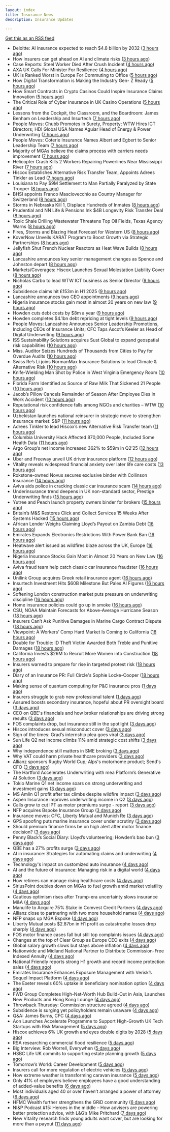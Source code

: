 ```yaml
---
layout: index
title: Insurance News
description: Insurance Updates

---
```


[Get this as an RSS feed](/insurance.rss)

<!-- news_marker starts -->
- Deloitte: AI insurance expected to reach $4.8 billion by 2032 ([3 hours ago](https://www.dig-in.com/news/deloitte-ai-insurance-expected-to-reach-4-8-billion-by-2032))
- How insurers can get ahead on AI and climate risks ([3 hours ago](https://www.dig-in.com/news/how-insurers-can-get-ahead-on-ai-and-climate-risks))
- Case Reports: Steel Worker Died After Crush Incident ([4 hours ago](https://insurance-edge.net/2025/08/11/case-reports-steel-worker-died-after-crush-incident/))
- AXA UK Calls For Minister For Resilience ([4 hours ago](https://insurance-edge.net/2025/08/11/axa-uk-calls-for-minister-for-resilience/))
- UK is Ranked Worst in Europe For Commuting to Office ([5 hours ago](https://insurance-edge.net/2025/08/11/uk-is-ranked-worst-in-europe-for-commuting-to-office/))
- How Digital Transformation is Making the Industry Gen- Z Ready ([5 hours ago](https://insurance-edge.net/2025/08/11/how-digital-transformation-is-making-the-industry-gen-z-ready/))
- How Smart Contracts in Crypto Casinos Could Inspire Insurance Claims Innovation ([5 hours ago](https://insurance-edge.net/2025/08/11/how-smart-contracts-in-crypto-casinos-could-inspire-insurance-claims-innovation/))
- The Critical Role of Cyber Insurance in UK Casino Operations ([5 hours ago](https://insurance-edge.net/2025/08/11/the-critical-role-of-cyber-insurance-in-uk-casino-operations/))
- Lessons from the Cockpit, the Classroom, and the Boardroom: James Benham on Leadership and Insurtech ([7 hours ago](https://www.insurtechinsights.com/lessons-from-the-cockpit-the-classroom-and-the-boardroom-james-benham-on-leadership-and-insurtech/))
- People Moves: Chubb Promotes in Surety, Property; WTW Hires ICT Directors; HDI Global USA Names Aguiar Head of Energy & Power Underwriting ([7 hours ago](https://www.insurancejournal.com/news/national/2025/08/11/835252.htm))
- People Moves: Coterie Insurance Names Albert and Egbert to Senior Leadership Team ([7 hours ago](https://www.insurancejournal.com/news/midwest/2025/08/11/835265.htm))
- Majority of MGAs believe the claims process with carriers needs improvement ([7 hours ago](https://www.reinsurancene.ws/majority-of-mgas-believe-the-claims-process-with-carriers-needs-improvement/))
- Helicopter Crash Kills 2 Workers Repairing Powerlines Near Mississippi River ([7 hours ago](https://www.insurancejournal.com/news/midwest/2025/08/11/835246.htm))
- Hiscox Establishes Alternative Risk Transfer Team, Appoints Adrees Tinkler as Lead ([7 hours ago](https://www.insurtechinsights.com/hiscox-establishes-alternative-risk-transfer-team-appoints-adrees-tinkler-as-lead/))
- Louisiana to Pay $9M Settlement to Man Partially Paralyzed by State Trooper ([8 hours ago](https://www.insurancejournal.com/news/southcentral/2025/08/11/835242.htm))
- BHSI appoints Franco Masciovecchio as Country Manager for Switzerland ([8 hours ago](https://www.reinsurancene.ws/bhsi-appoints-franco-masciovecchio-as-country-manager-for-switzerland/))
- Storms in Nebraska Kill 1, Displace Hundreds of Inmates ([8 hours ago](https://www.insurancejournal.com/news/midwest/2025/08/11/835239.htm))
- Prudential and NN Life & Pensions Ink $4B Longevity Risk Transfer Deal ([8 hours ago](https://www.insurtechinsights.com/prudential-and-nn-life-pensions-ink-4b-longevity-risk-transfer-deal/))
- Toxic Shale Drilling Wastewater Threatens Top Oil Fields, Texas Agency Warns ([8 hours ago](https://www.insurancejournal.com/news/southcentral/2025/08/11/835233.htm))
- Fires, Storms and Blazing Heat Forecast for Western US ([8 hours ago](https://www.insurancejournal.com/news/west/2025/08/11/835229.htm))
- KoverNow Unveils KARAT Program to Boost Growth via Strategic Partnerships ([8 hours ago](https://www.insurtechinsights.com/kovernow-unveils-karat-program-to-boost-growth-via-strategic-partnerships/))
- Jellyfish Shut French Nuclear Reactors as Heat Wave Builds ([8 hours ago](https://www.insurancejournal.com/news/international/2025/08/11/835225.htm))
- Lancashire announces key senior management changes as Spence and Johnston depart ([8 hours ago](https://www.reinsurancene.ws/lancashire-announces-key-senior-management-changes-as-spence-and-johnston-depart/))
- Markets/Coverages: Hiscox Launches Sexual Molestation Liability Cover ([8 hours ago](https://www.insurancejournal.com/news/international/2025/08/11/835215.htm))
- Nicholas Carbo to lead WTW ICT business as Senior Director ([9 hours ago](https://www.reinsurancene.ws/nicholas-carbo-to-lead-wtw-ict-business-as-senior-director/))
- Subsidence claims hit £153m in H1 2025 ([9 hours ago](https://www.postonline.co.uk/claims/7958872/subsidence-claims-hit-%C2%A3153m-in-h1-2025))
- Lancashire announces two CEO appointments ([9 hours ago](https://www.postonline.co.uk/lloyd%E2%80%99slondon/7958870/lancashire-announces-two-ceo-appointments))
- Nigeria insurance stocks gain most in almost 20 years on new law ([9 hours ago](https://www.dig-in.com/articles/nigeria-insurance-stocks-gain-most-20-years-on-new-law))
- Howden cuts debt costs by $8m a year ([9 hours ago](https://www.postonline.co.uk/news/7958871/howden-cuts-debt-costs-by-8m-a-year))
- Howden completes $4.1bn debt repricing at tight levels ([9 hours ago](https://www.reinsurancene.ws/howden-completes-4-1bn-debt-repricing-at-tight-levels/))
- People Moves: Lancashire Announces Senior Leadership Promotions, Including CEOs of Insurance Units; CFC Taps Ascot’s Keeler as Head of Digital Underwriting ([9 hours ago](https://www.insurancejournal.com/news/international/2025/08/11/835191.htm))
- ISS Sustainability Solutions acquires Sust Global to expand geospatial risk capabilities ([10 hours ago](https://www.reinsurancene.ws/iss-sustainability-solutions-acquires-sust-global-to-expand-geospatial-risk-capabilities/))
- Miss. Auditor Seizes Hundreds of Thousands from Cities to Pay for Overdue Audits ([10 hours ago](https://www.insurancejournal.com/news/southeast/2025/08/11/835181.htm))
- Swiss Re’s Li joins NormanMax Insurance Solutions to lead Climate & Alternative Risk ([10 hours ago](https://www.reinsurancene.ws/swiss-res-li-joins-normanmax-insurance-solutions-to-lead-climate-alternative-risk/))
- Knife-Wielding Man Shot by Police in West Virginia Emergency Room ([10 hours ago](https://www.insurancejournal.com/news/southeast/2025/08/11/835178.htm))
- Florida Farm Identified as Source of Raw Milk That Sickened 21 People ([10 hours ago](https://www.insurancejournal.com/news/southeast/2025/08/11/835170.htm))
- Jacob’s Pillow Cancels Remainder of Season After Employee Dies in Work Accident ([10 hours ago](https://www.insurancejournal.com/news/east/2025/08/11/835168.htm))
- Reputational risk confidence falls among NGOs and charities – WTW ([10 hours ago](https://www.insurancebusinessmag.com/uk/news/non-profits/reputational-risk-confidence-falls-among-ngos-and-charities--wtw-545741.aspx))
- Uzbekistan launches national reinsurer in strategic move to strengthen insurance market: S&P ([11 hours ago](https://www.reinsurancene.ws/uzbekistan-launches-national-reinsurer-in-strategic-move-to-strengthen-insurance-market-sp/))
- Adrees Tinkler to lead Hiscox’s new Alternative Risk Transfer team ([11 hours ago](https://www.reinsurancene.ws/adrees-tinkler-to-lead-hiscoxs-new-alternative-risk-transfer-team/))
- Columbia University Hack Affected 870,000 People, Included Some Health Data ([11 hours ago](https://www.insurancejournal.com/news/east/2025/08/11/835162.htm))
- Argo Group’s net income increased 362% to $59m in Q2’25 ([12 hours ago](https://www.reinsurancene.ws/argo-groups-net-income-increased-362-to-59m-in-q225/))
- Uber and Freeway unveil UK driver insurance platform ([12 hours ago](https://www.postonline.co.uk/personal/7958864/uber-and-freeway-unveil-uk-driver-insurance-platform))
- Vitality reveals widespread financial anxiety over later life care costs ([13 hours ago](https://ifamagazine.com/vitality-reveals-widespread-financial-anxiety-over-later-life-care-costs/))
- Rokstone-owned Novus secures exclusive binder with Collinson Insurance ([14 hours ago](https://www.insurancebusinessmag.com/uk/news/breaking-news/rokstoneowned-novus-secures-exclusive-binder-with-collinson-insurance-545690.aspx))
- Aviva aids police in cracking classic car insurance scam ([14 hours ago](https://www.postonline.co.uk/claims/7958866/aviva-aids-police-in-cracking-classic-car-insurance-scam))
- Underinsurance trend deepens in UK non-standard sector, Prestige Underwriting finds ([15 hours ago](https://www.insurancebusinessmag.com/uk/news/breaking-news/underinsurance-trend-deepens-in-uk-nonstandard-sector-prestige-underwriting-finds-545681.aspx))
- Yutree and Peach launch property owners binder for brokers ([15 hours ago](https://www.insurancebusinessmag.com/uk/news/property-insurance/yutree-and-peach-launch-property-owners-binder-for-brokers-545680.aspx))
- Britain’s M&S Restores Click and Collect Services 15 Weeks After Systems Hacked ([15 hours ago](https://www.insurancejournal.com/news/international/2025/08/11/835156.htm))
- African Lender Weighs Claiming Lloyd’s Payout on Zambia Debt ([16 hours ago](https://www.insurancejournal.com/news/international/2025/08/11/835101.htm))
- Emirates Expands Electronics Restrictions With Power Bank Ban ([16 hours ago](https://www.insurancejournal.com/news/international/2025/08/11/835152.htm))
- Heatwave alert issued as wildfires blaze across the UK, Europe ([16 hours ago](https://www.insurancebusinessmag.com/uk/news/catastrophe/heatwave-alert-issued-as-wildfires-blaze-across-the-uk-europe-545668.aspx))
- Nigeria Insurance Stocks Gain Most in Almost 20 Years on New Law ([16 hours ago](https://www.insurancejournal.com/news/international/2025/08/11/835148.htm))
- Aviva fraud team help catch classic car insurance fraudster ([16 hours ago](https://www.insurancebusinessmag.com/uk/news/auto-motor/aviva-fraud-team-help-catch-classic-car-insurance-fraudster-545667.aspx))
- Unilink Group acquires Greek retail insurance agent ([16 hours ago](https://www.insurancebusinessmag.com/uk/news/breaking-news/unilink-group-acquires-greek-retail-insurance-agent-545666.aspx))
- Insurtech Investment Hits $60B Milestone But Pales AI Figures ([16 hours ago](https://www.insurancejournal.com/news/national/2025/08/11/835049.htm))
- Softening London construction market puts pressure on underwriting discipline ([16 hours ago](https://www.insurancebusinessmag.com/uk/news/construction-engineering/softening-london-construction-market-puts-pressure-on-underwriting-discipline-545665.aspx))
- Home insurance policies could go up in smoke ([16 hours ago](https://www.insurancebusinessmag.com/uk/news/property-insurance/home-insurance-policies-could-go-up-in-smoke-545663.aspx))
- CSU, NOAA Maintain Forecasts for Above-Average Hurricane Season ([18 hours ago](https://www.insurancejournal.com/news/national/2025/08/11/835132.htm))
- Insurers Can’t Ask Punitive Damages in Marine Cargo Contract Dispute ([18 hours ago](https://www.insurancejournal.com/news/southeast/2025/08/11/835117.htm))
- Viewpoint: A Workers’ Comp Hard Market Is Coming to California ([18 hours ago](https://www.insurancejournal.com/news/west/2025/08/11/834676.htm))
- Double for Trouble: ID Theft Victim Awarded Both Treble and Punitive Damages ([18 hours ago](https://www.insurancejournal.com/news/east/2025/08/11/835139.htm))
- California Invests $26M to Recruit More Women into Construction ([18 hours ago](https://www.insurancejournal.com/news/west/2025/08/11/834667.htm))
- Insurers warned to prepare for rise in targeted protest risk ([18 hours ago](https://www.postonline.co.uk/risk-management/7958207/insurers-warned-to-prepare-for-rise-in-targeted-protest-risk))
- Diary of an Insurance PR: Full Circle's Sophie Locke-Cooper ([18 hours ago](https://www.postonline.co.uk/people/7957975/diary-of-an-insurance-pr-full-circles-sophie-locke-cooper))
- Making sense of quantum computing for P&C insurance pros ([1 days ago](https://www.dig-in.com/opinion/making-sense-of-quantum-computing-for-p-c-insurance-pros))
- Insurers struggle to grab new professional talent ([1 days ago](https://www.dig-in.com/news/insurers-struggle-to-grab-new-professional-talent))
- Assured boosts secondary insurance, hopeful about PR oversight board ([3 days ago](https://www.dig-in.com/news/assured-boosts-secondary-insurance-hopeful-about-pr-oversight-board))
- CEO on QBE's financials and how broker relationships are driving strong results ([3 days ago](https://www.insurancebusinessmag.com/uk/news/breaking-news/ceo-on-qbes-financials-and-how-broker-relationships-are-driving-strong-results-545610.aspx))
- FOS complaints drop, but insurance still in the spotlight ([3 days ago](https://www.insurancebusinessmag.com/uk/news/breaking-news/fos-complaints-drop-but-insurance-still-in-the-spotlight-545600.aspx))
- Hiscox introduces sexual misconduct cover ([3 days ago](https://www.postonline.co.uk/commercial/7958861/hiscox-introduces-sexual-misconduct-cover))
- Sign of the times: Grad’s internship plea goes viral ([3 days ago](https://www.postonline.co.uk/news/7958858/sign-of-the-times-grad%E2%80%99s-internship-plea-goes-viral))
- Sun Life Q2 net income climbs 11% amid strategic cost shifts ([3 days ago](https://www.insurancebusinessmag.com/uk/news/breaking-news/sun-life-q2-net-income-climbs-11-amid-strategic-cost-shifts-545533.aspx))
- Why independence still matters in SME broking ([3 days ago](https://www.insurancebusinessmag.com/uk/news/breaking-news/why-independence-still-matters-in-sme-broking-545531.aspx))
- Why VAT could harm private healthcare providers ([3 days ago](https://ifamagazine.com/why-vat-could-harm-private-healthcare-providers/))
- Allianz sponsors Rugby World Cup; Alps's motorhome product; Send's CFO ([3 days ago](https://www.postonline.co.uk/news/7958853/allianz-sponsors-rugby-world-cup-alpss-motorhome-product-sends-cfo))
- The Hartford Accelerates Underwriting with mea Platform’s Generative AI Solution ([3 days ago](https://www.insurtechinsights.com/the-hartford-accelerates-underwriting-with-mea-platforms-generative-ai-solution/))
- Tokio Marine Q1 net income soars on strong underwriting and investment gains ([3 days ago](https://www.insurancebusinessmag.com/uk/news/breaking-news/tokio-marine-q1-net-income-soars-on-strong-underwriting-and-investment-gains-545506.aspx))
- MS Amlin Q1 profit after tax climbs despite wildfire impact ([3 days ago](https://www.insurancebusinessmag.com/uk/news/breaking-news/ms-amlin-q1-profit-after-tax-climbs-despite-wildfire-impact-545503.aspx))
- Aspen Insurance improves underwriting income in Q2 ([3 days ago](https://www.insurancebusinessmag.com/uk/news/breaking-news/aspen-insurance-improves-underwriting-income-in-q2-545500.aspx))
- Calls grow to cut IPT as motor premiums surge - report ([3 days ago](https://www.insurancebusinessmag.com/uk/news/auto-motor/calls-grow-to-cut-ipt-as-motor-premiums-surge--report-545497.aspx))
- NFP acquires Bspoke Insurance Group ([3 days ago](https://www.insurancebusinessmag.com/uk/news/breaking-news/nfp-acquires-bspoke-insurance-group-545496.aspx))
- Insurance moves: CFC, Liberty Mutual and Munich Re ([3 days ago](https://www.insurancebusinessmag.com/uk/news/breaking-news/insurance-moves-cfc-liberty-mutual-and-munich-re-545495.aspx))
- GPS spoofing puts marine insurance cover under scrutiny ([3 days ago](https://www.insurancebusinessmag.com/uk/news/marine/gps-spoofing-puts-marine-insurance-cover-under-scrutiny-545493.aspx))
- Should premium finance firms be on high alert after motor finance decision? ([3 days ago](https://www.postonline.co.uk/regulation/7958311/should-premium-finance-firms-be-on-high-alert-after-motor-finance-decision))
- Penny Black’s Social Diary: Lloyd’s volunteering; Howden’s bao bun ([3 days ago](https://www.postonline.co.uk/people/7958082/penny-black%E2%80%99s-social-diary-lloyd%E2%80%99s-volunteering-howden%E2%80%99s-bao-bun))
- QBE has a 27% profits surge ([3 days ago](https://www.insurancebusinessmag.com/uk/news/breaking-news/qbe-has-a-27-profits-surge-545459.aspx))
- AI in insurance: Strategies for automating claims and underwriting ([4 days ago](https://www.dig-in.com/opinion/strategies-for-automating-claims-and-underwriting-with-ai))
- Technology's impact on customized auto insurance ([4 days ago](https://www.dig-in.com/opinion/how-telematics-will-customize-auto-insurance))
- AI and the future of insurance: Managing risk in a digital world ([4 days ago](https://www.dig-in.com/opinion/using-ai-to-manage-risk-in-a-digital-world))
- How retirees can manage rising healthcare costs ([4 days ago](https://www.dig-in.com/news/fidelity-retiree-health-care-costs-on-the-rise))
- SiriusPoint doubles down on MGAs to fuel growth amid market volatility ([4 days ago](https://www.insurancebusinessmag.com/uk/news/breaking-news/siriuspoint-doubles-down-on-mgas-to-fuel-growth-amid-market-volatility-545405.aspx))
- Cautious optimism rises after Trump-era uncertainty slows insurance M&A ([4 days ago](https://www.insurancebusinessmag.com/uk/news/breaking-news/cautious-optimism-rises-after-trumpera-uncertainty-slows-insurance-manda-545403.aspx))
- Manulife to Acquire 75% Stake in Comvest Credit Partners ([4 days ago](https://www.insurtechinsights.com/manulife-to-acquire-75-stake-in-comvest-credit-partners/))
- Allianz close to partnering with two more household names ([4 days ago](https://www.postonline.co.uk/news/7958857/allianz-close-to-partnering-with-two-more-household-names))
- NFP snaps up MGA Bspoke ([4 days ago](https://www.postonline.co.uk/news/7958856/nfp-snaps-up-mga-bspoke))
- Liberty Mutual posts $2.87bn in H1 profit as catastrophe losses drop sharply ([4 days ago](https://www.insurancebusinessmag.com/uk/news/breaking-news/liberty-mutual-posts-2-87bn-in-h1-profit-as-catastrophe-losses-drop-sharply-545370.aspx))
- FOS motor finance cases fall but still top complaints issues ([4 days ago](https://www.postonline.co.uk/personal/7958855/fos-motor-finance-cases-fall-but-still-top-complaints-issues))
- Changes at the top of Clear Group as Europe CEO exits ([4 days ago](https://www.postonline.co.uk/news/7958854/changes-at-the-top-of-clear-group-as-europe-ceo-exits))
- Global salary growth slows but stays above inflation ([4 days ago](https://www.insurancebusinessmag.com/uk/news/breaking-news/global-salary-growth-slows-but-stays-above-inflation-545395.aspx))
- Nationwide and Midland National Partner to Distribute Commission-Free Indexed Annuity ([4 days ago](https://www.insurtechinsights.com/nationwide-and-midland-national-partner-to-distribute-commission-free-indexed-annuity/))
- National Friendly reports strong H1 growth and record income protection sales ([4 days ago](https://ifamagazine.com/national-friendly-reports-strong-h1-growth-and-record-income-protection-sales/))
- Emirates Insurance Enhances Exposure Management with Verisk’s Sequel Impact Platform ([4 days ago](https://www.insurtechinsights.com/emirates-insurance-enhances-exposure-management-with-verisks-sequel-impact-platform/))
- The Exeter reveals 60% uptake in beneficiary nomination option ([4 days ago](https://ifamagazine.com/the-exeter-reveals-60-uptake-in-beneficiary-nomination-option/))
- FWD Group Completes High-Net-Worth Hub Build-Out in Asia, Launches New Products and Hong Kong Lounge ([4 days ago](https://www.insurtechinsights.com/fwd-group-completes-high-net-worth-hub-build-out-in-asia-launches-new-products-and-hong-kong-lounge/))
- Throwback Thursday: Commission structure agreed ([4 days ago](https://www.postonline.co.uk/broker/7956760/throwback-thursday-commission-structure-agreed))
- Subsidence is surging yet policyholders remain unaware ([4 days ago](https://www.postonline.co.uk/claims/7958244/subsidence-is-surging-yet-policyholders-remain-unaware))
- Q&A: James Burns, CFC ([4 days ago](https://www.postonline.co.uk/technology/7957874/qa-james-burns-cfc))
- Aon Launches Accelerate Programme to Support High-Growth UK Tech Startups with Risk Management ([5 days ago](https://www.insurtechinsights.com/aon-launches-accelerate-programme-to-support-high-growth-uk-tech-startups-with-risk-management/))
- Hiscox achieves 6% UK growth and eyes double digits by 2028 ([5 days ago](https://www.postonline.co.uk/commercial/7958852/hiscox-achieves-6-uk-growth-and-eyes-double-digits-by-2028))
- RSA researching commercial flood resilience ([5 days ago](https://www.postonline.co.uk/commercial/7958851/rsa-researching-commercial-flood-resilience))
- Big Interview: Rob Worrell, Everywhen ([5 days ago](https://www.postonline.co.uk/broker/7958100/big-interview-rob-worrell-everywhen))
- HSBC Life UK commits to supporting estate planning growth ([5 days ago](https://ifamagazine.com/hsbc-life-uk-commits-to-supporting-estate-planning-growth/))
- Tomorrow’s World: Career Development ([5 days ago](https://www.postonline.co.uk/people/7958152/tomorrow%E2%80%99s-world-career-development))
- Insurers call for more regulation of electric vehicles ([5 days ago](https://www.postonline.co.uk/personal/7958024/insurers-call-for-more-regulation-of-electric-vehicles))
- How extreme weather is transforming caravan insurance ([5 days ago](https://www.postonline.co.uk/personal/7957924/how-extreme-weather-is-transforming-caravan-insurance))
- Only 41% of employers believe employees have a good understanding of added-value benefits ([6 days ago](https://ifamagazine.com/only-41-of-employers-believe-employees-have-a-good-understanding-of-added-value-benefits/))
- Most individuals aged 40 or over haven’t arranged a power of attorney ([6 days ago](https://ifamagazine.com/most-individuals-aged-40-or-over-havent-arranged-a-power-of-attorney/))
- HFMC Wealth further strengthens the GRiD community ([6 days ago](https://ifamagazine.com/hfmc-wealth-further-strengthens-the-grid-community/))
- NI&P Podcast #15: Heroes in the middle – How advisers are powering better protection advice, with L&G’s Mike Pritchard ([7 days ago](https://ifamagazine.com/nip-podcast-15-heroes-in-the-middle-how-advisers-are-powering-better-protection-advice-with-lgs-mike-pritchard/))
- New Vitality research finds young adults want cover, but are looking for more than a payout ([11 days ago](https://ifamagazine.com/new-vitality-research-finds-young-adults-want-cover-but-are-looking-for-more-than-a-payout/))

<!-- news_marker ends -->